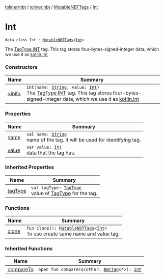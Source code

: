 [toliner/nbt](../../../index.md) / [toliner.nbt](../../index.md) / [MutableNBTTags](../index.md) / [Int](./index.md)

# Int

`data class Int : `[`MutableNBTTags`](../index.md)`<`[`Int`](https://kotlinlang.org/api/latest/jvm/stdlib/kotlin/-int/index.html)`>`

The [TagType.INT](../../-tag-type/-i-n-t.md) tag.
This tag stores four-bytes-signed-integer data, which we use it as [kotlin.Int](https://kotlinlang.org/api/latest/jvm/stdlib/kotlin/-int/index.html)

### Constructors

| Name | Summary |
|---|---|
| [&lt;init&gt;](-init-.md) | `Int(name: `[`String`](https://kotlinlang.org/api/latest/jvm/stdlib/kotlin/-string/index.html)`, value: `[`Int`](https://kotlinlang.org/api/latest/jvm/stdlib/kotlin/-int/index.html)`)`<br>The [TagType.INT](../../-tag-type/-i-n-t.md) tag. This tag stores four-bytes-signed-integer data, which we use it as [kotlin.Int](https://kotlinlang.org/api/latest/jvm/stdlib/kotlin/-int/index.html) |

### Properties

| Name | Summary |
|---|---|
| [name](name.md) | `val name: `[`String`](https://kotlinlang.org/api/latest/jvm/stdlib/kotlin/-string/index.html)<br>name of the tag. It will be used for identifying tag. |
| [value](value.md) | `var value: `[`Int`](https://kotlinlang.org/api/latest/jvm/stdlib/kotlin/-int/index.html)<br>data that the tag has. |

### Inherited Properties

| Name | Summary |
|---|---|
| [tagType](../tag-type.md) | `val tagType: `[`TagType`](../../-tag-type/index.md)<br>value of [TagType](../../-tag-type/index.md) for the tag. |

### Functions

| Name | Summary |
|---|---|
| [clone](clone.md) | `fun clone(): `[`MutableNBTTags`](../index.md)`<`[`Int`](https://kotlinlang.org/api/latest/jvm/stdlib/kotlin/-int/index.html)`>`<br>To use create same name and value tag. |

### Inherited Functions

| Name | Summary |
|---|---|
| [compareTo](../compare-to.md) | `open fun compareTo(other: `[`NBTTag`](../../-n-b-t-tag/index.md)`<*>): `[`Int`](https://kotlinlang.org/api/latest/jvm/stdlib/kotlin/-int/index.html) |
